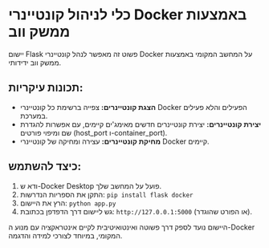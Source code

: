 # כלי לניהול קונטיינרי Docker באמצעות ממשק ווב

יישום Flask פשוט זה מאפשר לנהל קונטיינרי Docker על המחשב המקומי באמצעות ממשק ווב ידידותי.

## תכונות עיקריות:

* **הצגת קונטיינרים:** צפייה ברשימת כל קונטיינרי Docker הפעילים והלא פעילים במערכת.
* **יצירת קונטיינרים:** יצירת קונטיינרים חדשים מאימג'ים קיימים, עם אפשרות להגדרת שם ומיפוי פורטים (host_port ו-container_port).
* **מחיקת קונטיינרים:** עצירה ומחיקה של קונטיינרי Docker קיימים.

## כיצד להשתמש:

1.  ודא ש-Docker Desktop פועל על המחשב שלך.
2.  התקן את הספריות הנדרשות: `pip install flask docker`
3.  הרץ את היישום: `python app.py`
4.  גש ליישום דרך הדפדפן בכתובת: `http://127.0.0.1:5000` (או הפורט שהוגדר).

היישום נועד לספק דרך פשוטה ואינטואיטיבית לקיים אינטראקציה עם מנוע ה-Docker המקומי, במיוחד לצורכי למידה והדגמה.
